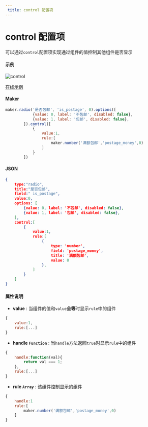 ```yaml
---
 title: control 配置项
---
```



# control 配置项

可以通过`control`配置项实现通过组件的值控制其他组件是否显示

#### 示例
![control](https://raw.githubusercontent.com/xaboy/form-create/dev/images/demo-live4.gif)

[在线示例](http://jsrun.pro/C8fKp/edit)

#### Maker
```js
maker.radio('是否包邮', 'is_postage', 0).options([
            {value: 0, label: '不包邮', disabled: false},
            {value: 1, label: '包邮', disabled: false},
        ]).control([
            {
                value:1,
                rule:[
                    maker.number('满额包邮','postage_money',0)
                ]
            }
        ])
```

#### JSON
```json
{
    type:"radio",
    title:"是否包邮",
    field:" is_postage",
    value:0,
    options: [
        {value: 0, label: '不包邮', disabled: false},
        {value: 1, label: '包邮', disabled: false},
    ],
    control:[
        {
            value:1,
            rule:[
                {
                    type: 'number',
                    field: 'postage_money',
                    title: '满额包邮',
                    value: 0
                },
            ]
        }
    ]
}
```

#### 属性说明

- **value** :  当组件的值和`value`**全等**时显示`rule`中的组件
```js
{
    value:1,
    rule:[...]
}
```

- **handle `Function`** : 当`handle`方法返回`true`时显示`rule`中的组件
```js
{
    handle:function(val){
        return val === 1;
    },
    rule:[...]
}
```

- **rule `Array`** : 该组件控制显示的组件
```js
{
    handle:1
    rule:[
        maker.number('满额包邮','postage_money',0)
    ]
}
```

